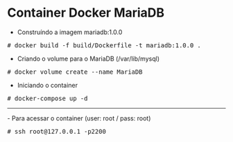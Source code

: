 # Container Docker MariaDB

- Construíndo a imagem mariadb:1.0.0
<pre>
# docker build -f build/Dockerfile -t mariadb:1.0.0 .
</pre>
- Criando o volume para o MariaDB (/var/lib/mysql)
<pre>
# docker volume create --name MariaDB
</pre>
- Iniciando o container
<pre>
# docker-compose up -d
</pre>
<hr>
- Para acessar o container (user: root / pass: root)
<pre>
# ssh root@127.0.0.1 -p2200
</pre>

